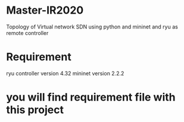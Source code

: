 # Master-IR2020
Topology of Virtual network SDN using python and mininet and ryu as remote controller
# Requirement
ryu controller version 4.32 
mininet version 2.2.2
# you will find requirement file with this project
